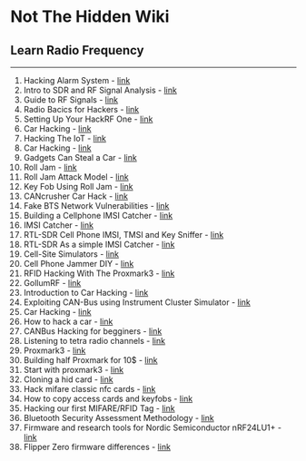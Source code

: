 # Not The Hidden Wiki

## Learn Radio Frequency
-----

1. Hacking Alarm System - [link](https://www.diva-portal.org/smash/get/diva2:1600180/FULLTEXT04.pdf)
2. Intro to SDR and RF Signal Analysis - [link](https://www.elttam.com/blog/intro-sdr-and-rf-analysis/)
3. Guide to RF Signals - [link](https://www.cnrood.com/en/media/solutions/Guide_to_RF_Signals.pdf)
4. Radio Bacics for Hackers - [link](https://www.hackers-arise.com/post/radio-basics-for-hackers-part-1-electrmagnetic-radiation-frequency-and-wavelength)
5. Setting Up Your HackRF One - [link](https://www.hackers-arise.com/post/software-defined-radio-sdr-for-hackers-setting-up-your-hackrf-one)
6. Car Hacking - [link](https://cri-lab.net/wp-content/uploads/2018/08/CarHacking.pdf)
7. Hacking The IoT - [link](https://owasp.org/www-pdf-archive/AppSecIL2016_HackingTheIoT-PenTestingRFDevices_ErezMetula.pdf)
8. Car Hacking - [link](https://auth0.com/blog/car-hacking-and-cybersecurity-in-automotive-industry/)
9. Gadgets Can Steal a Car - [link](https://www.wired.com/2017/04/just-pair-11-radio-gadgets-can-steal-car/)
10. Roll Jam - [link](https://www.rtl-sdr.com/tag/rolljam/)
11. Roll Jam Attack Model - [link](https://www.researchgate.net/figure/Roll-Jam-Attack-Model_fig1_369178300)
12. Key Fob Using Roll Jam - [link](https://medium.com/@xesey/key-fob-using-roll-jam-472c6a6964de)
13. CANcrusher Car Hack - [link](https://hackaday.io/project/7181-cancrusher-car-hack-development-platform)
14. Fake BTS Network Vulnerabilities - [link](https://www.security-gen.com/SG_Article_BTSNetwork.pdf)
15. Building a Cellphone IMSI Catcher - [link](https://www.hackers-arise.com/post/software-defined-radio-part-6-building-a-imsi-catcher-stingray)
16. IMSI Catcher - [link](https://harrisonsand.com/posts/imsi-catcher/)
17. RTL-SDR Cell Phone IMSI, TMSI and Key Sniffer - [link](https://www.rtl-sdr.com/rtl-sdr-cell-phone-imsi-tmsi-key-sniffer/)
18. RTL-SDR As a simple IMSI Catcher - [link](https://www.rtl-sdr.com/using-an-rtl-sdr-as-a-simple-imsi-catcher/)
19. Cell-Site Simulators - [link](https://www.eff.org/pages/cell-site-simulatorsimsi-catchers)
20. Cell Phone Jammer DIY - [link](https://diy.fandom.com/wiki/Cell_Phone_Jammer_DIY)
21. RFID Hacking With The Proxmark3 - [link](https://blog.kchung.co/rfid-hacking-with-the-proxmark-3/)
22. GollumRF - [link](https://hackaday.io/project/9703-gollumrf-sub-1ghz-rf-hacking-tool)
23. Introduction to Car Hacking - [link](https://www.offsec.com/offsec/introduction-to-car-hacking-the-can-bus/)
24. Exploiting CAN-Bus using Instrument Cluster Simulator - [link](https://medium.com/@yogeshojha/car-hacking-101-practical-guide-to-exploiting-can-bus-using-instrument-cluster-simulator-part-i-cd88d3eb4a53)
25. Car Hacking - [link](https://blog.passwork.pro/car-hacking/)
26. How to hack a car - [link](https://www.freecodecamp.org/news/hacking-cars-a-guide-tutorial-on-how-to-hack-a-car-5eafcfbbb7ec/)
27. CANBus Hacking for begginers - [link](https://www.netscylla.com/blog/2021/05/25/CANBus-Hacking-for-Beginners.html)
28. Listening to tetra radio channels - [link](https://www.rtl-sdr.com/rtl-sdr-tutorial-listening-tetra-radio-channels/)
29. Proxmark3 - [link](https://book.hacktricks.xyz/todo/radio-hacking/proxmark-3)
30. Building half Proxmark for 10$ - [link](https://www.pentestpartners.com/security-blog/building-half-a-proxmark-for-10/)
31. Start with proxmark3 - [link](https://forum.dangerousthings.com/t/getting-started-with-the-proxmark3-easy/9050)
32. Cloning a hid card - [link](https://medium.com/@ttheveii0x_34261/cloning-a-hid-card-onto-an-xem-rfid-chip-using-the-proxmark3-easy3-0-e7960f735e35)
33. Hack mifare classic nfc cards - [link](https://medium.com/@lp1/how-to-hack-mifare-classic-nfc-cards-69c8edcbe1e7)
34. How to copy access cards and keyfobs - [link](https://www.getkisi.com/blog/how-to-copy-access-cards-and-keyfobs)
35. Hacking our first MIFARE/RFID Tag - [link](https://hackmethod.com/hacking-mifare-rfid-2/?v=9b7d173b068d)
36. Bluetooth Security Assessment Methodology - [link](https://www.tarlogic.com/bsam/)
37. Firmware and research tools for Nordic Semiconductor nRF24LU1+ - [link](https://github.com/BastilleResearch/nrf-research-firmware)
38. Flipper Zero firmware differences - [link](https://github.com/djsime1/awesome-flipperzero/blob/main/Firmwares.md)